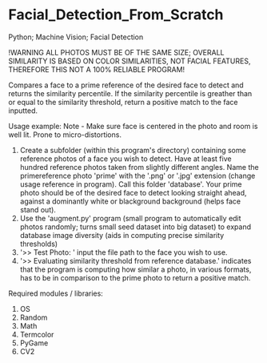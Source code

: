 # Facial_Detection_From_Scratch
Python; Machine Vision; Facial Detection

!WARNING ALL PHOTOS MUST BE OF THE SAME SIZE; OVERALL SIMILARITY IS BASED ON COLOR SIMILARITIES, NOT FACIAL FEATURES, THEREFORE THIS NOT A 100% RELIABLE PROGRAM! 

Compares a face to a prime reference of the desired face to detect and returns the similarity percentile. If the similarity percentile is greather than or equal to the similarity threshold, return a positive match 
to the face inputted.

Usage example:
  Note - Make sure face is centered in the photo and room is well lit. Prone to micro-distortions.
  1. Create a subfolder (within this program's directory) containing some reference photos of a face you wish to detect. Have at least five hundred reference photos taken from
     slightly different angles. Name the primereference photo 'prime' with the '.png' or '.jpg' extension (change usage reference in program). Call this folder 'database'. Your prime photo should be of the
     desired face to detect looking straight ahead, against a dominantly white or blackground background (helps face stand out).
  2. Use the 'augment.py' program (small program to automatically edit photos randomly; turns small seed dataset into big dataset) to expand database image diversity (aids in computing precise similarity thresholds)
  3. '>> Test Photo: ' input the file path to the face you wish to use.
  4. '>> Evaluating similarity threshold from reference database.' indicates that the program is computing how similar a photo, in various formats, has to be in comparison to the prime photo to return a positive match.

Required modules / libraries:
  1. OS
  2. Random
  3. Math
  4. Termcolor
  5. PyGame
  6. CV2
